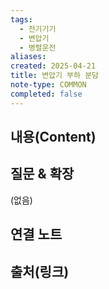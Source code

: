 ```yaml
---
tags:
  - 전기기기
  - 변압기
  - 병렬운전
aliases: 
created: 2025-04-21
title: 변압기 부하 분담
note-type: COMMON
completed: false
---
```


## 내용(Content)

### 

## 질문 & 확장

(없음)

## 연결 노트

## 출처(링크)

